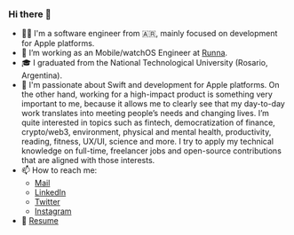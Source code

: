### Hi there 👋

- 👨‍💻 I'm a software engineer from 🇦🇷, mainly focused on development for Apple platforms.
- 💼 I’m working as an Mobile/watchOS Engineer at [Runna](https://www.runna.com/).
- 🎓 I graduated from the National Technological University (Rosario, Argentina).
- 🌱 I'm passionate about Swift and development for Apple platforms. On the other hand, working for a high-impact product is something very important to me, because it allows me to clearly see that my day-to-day work translates into meeting people’s needs and changing lives. I’m quite interested in topics such as fintech, democratization of finance, crypto/web3, environment, physical and mental health, productivity, reading, fitness, UX/UI, science and more. I try to apply my technical knowledge on full-time, freelancer jobs and open-source contributions that are aligned with those interests.
- 📫 How to reach me:
    - [Mail](mailto:gentilijuanmanuel@gmail.com)
    - [LinkedIn](https://www.linkedin.com/in/juan-manuel-gentili/)
    - [Twitter](https://twitter.com/jgentilicio)
    - [Instagram](https://www.instagram.com/juanma.gentili/)
- 📄 [Resume](https://resume.io/r/kvTWnAEph)
